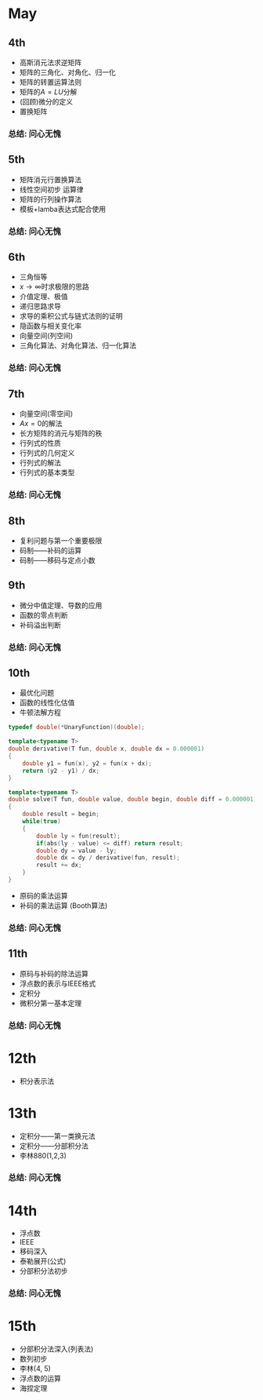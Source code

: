 
# May

## 4th

* 高斯消元法求逆矩阵
* 矩阵的三角化、对角化、归一化
* 矩阵的转置运算法则
* 矩阵的$A=LU$分解
* (回顾)微分的定义
* 置换矩阵

### 总结: 问心无愧


## 5th

* 矩阵消元行置换算法
* 线性空间初步 运算律
* 矩阵的行列操作算法
* 模板+lamba表达式配合使用

### 总结: 问心无愧

## 6th

* 三角恒等
* $x \to \infty$时求极限的思路
* 介值定理、极值
* 递归思路求导
* 求导的乘积公式与链式法则的证明
* 隐函数与相关变化率
* 向量空间(列空间)
* 三角化算法、对角化算法、归一化算法

### 总结: 问心无愧

## 7th

* 向量空间(零空间)
* $Ax=0$的解法
* 长方矩阵的消元与矩阵的秩
* 行列式的性质
* 行列式的几何定义
* 行列式的解法
* 行列式的基本类型

### 总结: 问心无愧

## 8th

* 复利问题与第一个重要极限
* 码制——补码的运算
* 码制——移码与定点小数

## 9th

* 微分中值定理、导数的应用
* 函数的零点判断
* 补码溢出判断

### 总结: 问心无愧

## 10th

* 最优化问题
* 函数的线性化估值
* 牛顿法解方程

```cpp
typedef double(*UnaryFunction)(double);

template<typename T>
double derivative(T fun, double x, double dx = 0.000001)
{
    double y1 = fun(x), y2 = fun(x + dx);
    return (y2 - y1) / dx;
}

template<typename T>
double solve(T fun, double value, double begin, double diff = 0.000001)
{
    double result = begin;
    while(true)
    {
        double ly = fun(result);
        if(abs(ly - value) <= diff) return result;
        double dy = value - ly;
        double dx = dy / derivative(fun, result);
        result += dx;
    }
}
```

* 原码的乘法运算
* 补码的乘法运算 (Booth算法)

### 总结: 问心无愧

## 11th

* 原码与补码的除法运算
* 浮点数的表示与IEEE格式
* 定积分
* 微积分第一基本定理

### 总结: 问心无愧

# 12th

* 积分表示法

# 13th

* 定积分——第一类换元法
* 定积分——分部积分法
* 李林880(1,2,3)

### 总结: 问心无愧

# 14th

* 浮点数
* IEEE
* 移码深入
* 泰勒展开(公式)
* 分部积分法初步

### 总结: 问心无愧

# 15th

* 分部积分法深入(列表法)
* 数列初步
* 李林(4, 5)
* 浮点数的运算
* 海捏定理